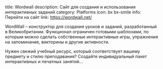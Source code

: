 title: Wordwall
description: Сайт для создания и использования интерактивных заданий
category: Platforms
icon: bx bx-smile
info: Перейти на сайт
link: https://wordwall.net/

WordWall – конструктор для создания уроков и заданий, разработанный в Великобритании. Функционал ограничен готовыми шаблонами, по которым можно сделать собственные интерактивные игры, упражнения на запоминание, викторины и другие активности.


Нужен свежий учебный ресурс, который соответствует вашему предмету и стилю преподавания? Создайте индивидуальный пакет интерактивных и печатных занятий...
